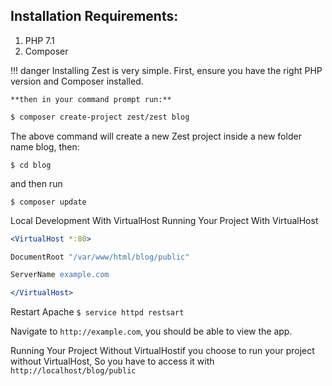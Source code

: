 ## Installation Requirements:
1. PHP 7.1
2. Composer

!!! danger
    Installing Zest is very simple. First, ensure you have the right PHP version and Composer installed.

    **then in your command prompt run:**

```sh
$ composer create-project zest/zest blog
```

The above command will create a new Zest project inside a new folder name blog, then:

`$ cd blog`

and then run

`$ composer update`

Local Development With VirtualHost
Running Your Project With VirtualHost

```apache
<VirtualHost *:80>

DocumentRoot "/var/www/html/blog/public"

ServerName example.com

</VirtualHost>
```
Restart Apache `$ service httpd restsart`

Navigate to `http://example.com`, you should be able to view the app.

Running Your Project Without VirtualHostif you choose to run your project without VirtualHost, So you have to access it with `http://localhost/blog/public`

